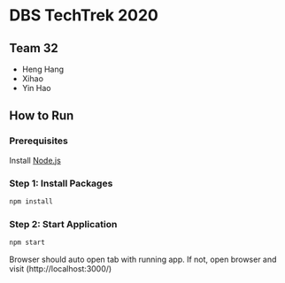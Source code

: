 # DBS TechTrek 2020 

## Team 32

- Heng Hang 
- Xihao
- Yin Hao 

## How to Run

### Prerequisites

Install [Node.js](https://nodejs.org/en/)

### Step 1: Install Packages
```bash
npm install 
```

### Step 2: Start Application
```bash
npm start
```
Browser should auto open tab with running app.
If not, open browser and visit (http://localhost:3000/)

